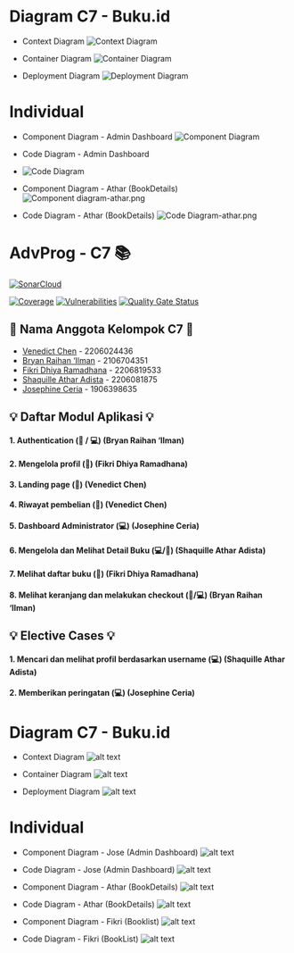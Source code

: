 # Diagram C7 - Buku.id

- Context Diagram
![Context Diagram](https://github.com/AdvPro-C7/admin/blob/main/Context%20Diagram%20C7.png?raw=true)

- Container Diagram
![Container Diagram](https://github.com/AdvPro-C7/admin/blob/main/Container%20Diagram.png?raw=true)

- Deployment Diagram
![Deployment Diagram](https://github.com/AdvPro-C7/admin/blob/main/Deployment%20Diagram.png?raw=true)

# Individual
- Component Diagram - Admin Dashboard
![Component Diagram](https://github.com/AdvPro-C7/admin/blob/main/Component%20Diagram-jose.jpg?raw=true)
- Code Diagram - Admin Dashboard
- ![Code Diagram](https://github.com/AdvPro-C7/admin/blob/main/Code%20Diagram-jose.jpg?raw=true)

- Component Diagram - Athar (BookDetails)
![Component diagram-athar.png](Component%20diagram-athar.png)

- Code Diagram - Athar (BookDetails)
![Code Diagram-athar.png](Code%20Diagram-athar.png)

# AdvProg - C7 📚

[![SonarCloud](https://sonarcloud.io/images/project_badges/sonarcloud-white.svg)](https://sonarcloud.io/summary/new_code?id=AdvPro-C7_admin)

[![Coverage](https://sonarcloud.io/api/project_badges/measure?project=AdvPro-C7_admin&metric=coverage)](https://sonarcloud.io/summary/new_code?id=AdvPro-C7_admin) [![Vulnerabilities](https://sonarcloud.io/api/project_badges/measure?project=AdvPro-C7_admin&metric=vulnerabilities)](https://sonarcloud.io/summary/new_code?id=AdvPro-C7_admin) [![Quality Gate Status](https://sonarcloud.io/api/project_badges/measure?project=AdvPro-C7_admin&metric=alert_status)](https://sonarcloud.io/summary/new_code?id=AdvPro-C7_admin)

## 👥 Nama Anggota Kelompok C7 👥
* [Venedict Chen](https://github.com/venedictchen) - 2206024436
* [Bryan Raihan ‘Ilman](https://github.com/bryan-ilman-2002) - 2106704351
* [Fikri Dhiya Ramadhana](https://github.com/fikrirmdhna) - 2206819533
* [Shaquille Athar Adista](https://github.com/AtharAdista) - 2206081875
* [Josephine Ceria](https://github.com/Josephineceria) - 1906398635

## 💡 Daftar Modul Aplikasi 💡
#### 1. Authentication (🙋 / 💻) (Bryan Raihan ‘Ilman)

#### 2. Mengelola profil (🙋) (Fikri Dhiya Ramadhana)
#### 3. Landing page (🙋) (Venedict Chen)
#### 4. Riwayat pembelian (🙋) (Venedict Chen)
#### 5. Dashboard Administrator (💻) (Josephine Ceria)
#### 6. Mengelola dan Melihat Detail Buku (💻/🙋) (Shaquille Athar Adista)
#### 7. Melihat daftar buku (🙋) (Fikri Dhiya Ramadhana)
#### 8. Melihat keranjang dan melakukan checkout (🙋/💻) (Bryan Raihan ‘Ilman)

## 💡 Elective Cases 💡
#### 1. Mencari dan melihat profil berdasarkan username (💻) (Shaquille Athar Adista)
#### 2. Memberikan peringatan (💻) (Josephine Ceria)


# Diagram C7 - Buku.id

- Context Diagram
![alt text](<images/Context Diagram C7.png>)

- Container Diagram
![alt text](<images/Container Diagram Customer.png>)

- Deployment Diagram
![alt text](<images/Deployment Diagram.png>)

# Individual
- Component Diagram - Jose (Admin Dashboard)
![alt text](<images/Component Diagram-jose.jpg>)

- Code Diagram - Jose (Admin Dashboard)
![alt text](<images/Code Diagram-jose.jpg>)

- Component Diagram - Athar (BookDetails)
![alt text](<images/Component diagram-athar.png>)

- Code Diagram - Athar (BookDetails)
![alt text](<images/Code Diagram-athar.png>)

- Component Diagram - Fikri (Booklist)
![alt text](<images/Component Diagram-fikri.png>)

- Code Diagram - Fikri (BookList)
![alt text](<images/Code Diagram-fikri.png>) 

